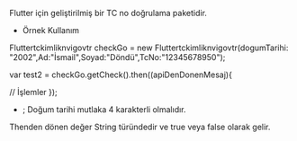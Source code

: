 Flutter için geliştirilmiş bir TC no doğrulama paketidir.

- Örnek Kullanım 



Fluttertckimliknvigovtr checkGo = new Fluttertckimliknvigovtr(dogumTarihi: "2002",Ad:"İsmail",Soyad:"Döndü",TcNo:"12345678950");

var test2 = checkGo.getCheck().then((apiDenDonenMesaj){

// İşlemler
});


- ; 
Doğum tarihi mutlaka 4 karakterli olmalıdır.

Thenden dönen değer String türündedir ve true veya false olarak gelir.
